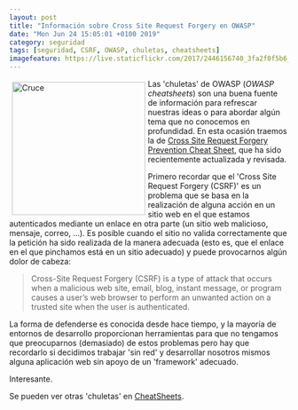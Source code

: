 ```yaml
--- 
layout: post
title: "Información sobre Cross Site Request Forgery en OWASP"
date: "Mon Jun 24 15:05:01 +0100 2019"
category: seguridad
tags: [seguridad, CSRF, OWASP, chuletas, cheatsheets]
imagefeature: https://live.staticflickr.com/2017/2446156740_3fa2f0f5b6_b.jpg
---
```



<a href="https://www.flickr.com/photos/fernand0/2446156740" title="Cruce"><img src="https://combo.staticflickr.com/pw/images/cc_icon_attribution_small.gif" width="240"  alt="Cruce" style="float:left; margin:5px"></a>
Las 'chuletas' de OWASP (*OWASP cheatsheets*) son una buena fuente de información para refrescar nuestras ideas o para abordar algún tema que no conocemos en profundidad. En esta ocasión traemos la de [Cross Site Request Forgery Prevention Cheat Sheet](https://github.com/OWASP/CheatSheetSeries/blob/master/cheatsheets/Cross-Site_Request_Forgery_Prevention_Cheat_Sheet.md), que ha sido recientemente actualizada y revisada.

Primero recordar que el 'Cross Site Request Forgery (CSRF)' es un problema que se basa en la realización de alguna acción en un sitio web en el que estamos autenticados mediante un enlace en otra parte (un sitio web malicioso, mensaje, correo, ...). Es posible cuando el sitio no valida correctamente que la petición ha sido realizada de la manera adecuada (esto es, que el enlace en el que pinchamos está en un sitio adecuado) y puede provocarnos algún dolor de cabeza:

> Cross-Site Request Forgery (CSRF) is a type of attack that occurs when a malicious web site, email, blog, instant message, or program causes a user’s web browser to perform an unwanted action on a trusted site when the user is authenticated. 

La forma de defenderse es conocida desde hace tiempo, y la mayoría de entornos de desarrollo proporcionan herramientas para que no tengamos que preocuparnos (demasiado) de estos problemas pero hay que recordarlo si decidimos trabajar 'sin red' y desarrollar nosotros mismos alguna aplicación web sin apoyo de un 'framework' adecuado.

Interesante.

Se pueden ver otras 'chuletas' en [CheatSheets](https://github.com/OWASP/CheatSheetSeries/tree/master/cheatsheets).
